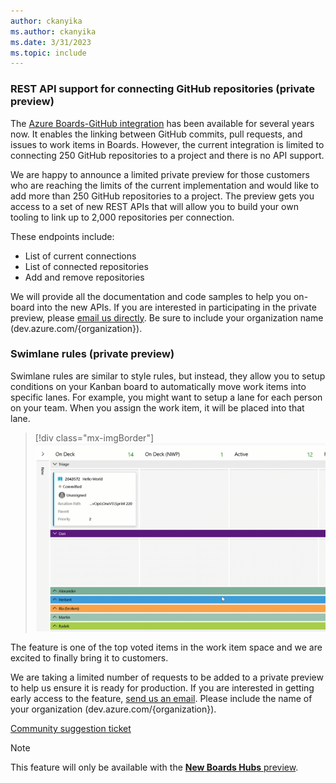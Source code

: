 ```yaml
---
author: ckanyika
ms.author: ckanyika
ms.date: 3/31/2023
ms.topic: include
---
```


### REST API support for connecting GitHub repositories (private preview)

The [Azure Boards-GitHub integration](/azure/devops/boards/github/?view=azure-devops&preserve-view=true) has been available for several years now. It enables the linking between GitHub commits, pull requests, and issues to work items in Boards.  However, the current integration is limited to connecting 250 GitHub repositories to a project and there is no API support.

We are happy to announce a limited private preview for those customers who are reaching the limits of the current implementation and would like to add more than 250 GitHub repositories to a project. The preview gets you access to a set of new REST APIs that will allow you to build your own tooling to link up to 2,000 repositories per connection.

These endpoints include:
* List of current connections
* List of connected repositories
* Add and remove repositories

We will provide all the documentation and code samples to help you on-board into the new APIs. If you are interested in participating in the private preview, please [email us directly](mailto:dahellem@microsoft.com). Be sure to include your organization name (dev.azure.com/{organization}).

### Swimlane rules (private preview)

Swimlane rules are similar to style rules, but instead, they allow you to setup conditions on your Kanban board to automatically move work items into specific lanes. For example, you might want to setup a lane for each person on your team. When you assign the work item, it will be placed into that lane.

> [!div class="mx-imgBorder"]
> ![Gif to demo editing of shareable picklist fields.](../../media/219-boards-01.gif "gif to demo editing of shareable picklist fields")

The feature is one of the top voted items in the work item space and we are excited to finally bring it to customers. 

We are taking a limited number of requests to be added to a private preview to help us ensure it is ready for production. If you are interested in getting early access to the feature, [send us an email](mailto:%20dahellem@microsoft.com). Please include the name of your organization (dev.azure.com/{organization}).

[Community suggestion ticket](https://developercommunity.visualstudio.com/t/swimlanes-rules/365710)

> [!NOTE]
> This feature will only be available with the [**New Boards Hubs** preview](https://devblogs.microsoft.com/devops/new-boards-hub-public-preview/).